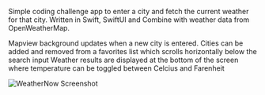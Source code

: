 Simple coding challenge app to enter a city and fetch the current weather for that city. 
Written in Swift, SwiftUI and Combine with weather data from OpenWeatherMap.

Mapview background updates when a new city is entered.
Cities can be added and removed from a favorites list which scrolls horizontally below the search input
Weather results are displayed at the bottom of the screen where temperature can be toggled between Celcius and Farenheit

![WeatherNow Screenshot](https://github.com/susangelias/WeatherNow/main/WeatherNowScreenshot.png)
